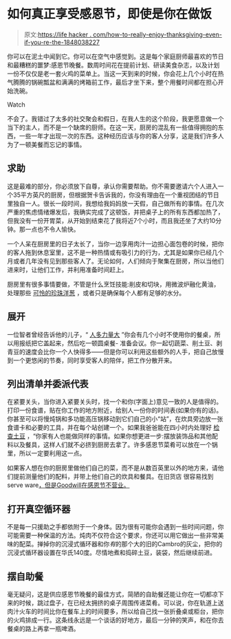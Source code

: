 # 如何真正享受感恩节，即使是你在做饭

> 原文:[https://life hacker . com/how-to-really-enjoy-thanksgiving-even-if-you-re-the-1848038227](https://lifehacker.com/how-to-actually-enjoy-thanksgiving-even-if-you-re-the-1848038227)

你可以在泥土中闻到它。你可以在空气中感觉到。这是每个家庭厨师最喜欢的节日和最糟糕的噩梦:感恩节晚餐。数周时间花在提前计划、研读美食杂志，以及计划一份不仅仅是老一套火鸡的菜单上。当这一天到来的时候，你会花上几个小时在热气腾腾的锅碗瓢盆和满满的烤箱前工作，最后才坐下来，整个用餐时间都在担心开始洗碗。

Watch

不会了。我错过了太多的社交聚会和假日，在我人生的这个阶段，我更愿意做一个当下的主人，而不是一个缺席的厨师。在这一天，厨房的混乱有一些值得拥抱的东西，一些一年才出现一次的东西。这种经历应该与你的客人分享，这是我们许多人为了一顿美餐而忘记的事情。

## **求助**

这是最难的部分，你必须放下自尊，承认你需要帮助。你不需要邀请六个人进入一个35平方英尺的厨房，但根据贺卡告诉我的，你没有理由在一个重视团结的节日里独自一人。很长一段时间，我想给我妈妈放一天假，自己做所有的事情。在几次严重的焦虑情绪爆发后，我确实完成了这顿饭，并把桌子上的所有东西都加热了，但我没有一份开胃菜，从开始到结束花了我将近7个小时，而且我还坐了大约10分钟。那一点也不令人愉快。

一个人呆在厨房里的日子太长了，当你一边享用肉汁一边担心面包卷的时候，把你的客人拖到休息室里，这不是一种热情或有吸引力的行为，尤其是如果你已经几个月或者几年没有见到那些客人了。无论如何，人们倾向于聚集在厨房，所以当他们进来时，让他们工作，并利用准备时间赶上。

厨房里有很多事情要做，不管是什么烹饪技能:削皮和切块，用微波炉融化黄油，处理那些 [可怜的珍珠洋葱](https://lifehacker.com/how-to-peel-pearl-onions-and-keep-them-whole-1840876538/amp) ，或者只是确保每个人都有足够的水分。

## **展开**

一位智者曾经告诉他的儿子，“ [人多力量大](https://getyarn.io/yarn-clip/60d0cd21-fccc-4144-ba85-45eede01da15) ”你会有几个小时不使用你的餐桌，所以用报纸把它盖起来，然后吃一顿圆桌餐- 准备会议。你一起切蔬菜、削土豆、剥青豆的速度会比你一个人快得多——但是你可以利用这些额外的人手，把自己放慢到一个更悠闲的节奏，同时享受客人的陪伴，把工作分散开来。

## **列出清单并委派代表**

在紧要关头，当你进入紧要关头时，找一个和你(字面上)意见一致的人是值得的。打印一份食谱，贴在你工作的地方附近，给别人一份你的时间表(如果你有的话)。你甚至可以将慢炖锅和多功能高压锅移动到它们自己的小“站”，在炊具旁边放一张食谱卡和必要的工具，并在每个站创建一个。如果我爸爸能在四小时内处理好 [检查土豆](https://damndelicious.net/2016/11/17/slow-cooker-cheesy-scalloped-potatoes/) ，“你家有人也能做同样的事情。如果你想更进一步:摆放装饰品和其他配料以及餐具，这样人们就不必挤到厨房去拿了。许多感恩节菜肴可以放在一个锅里，所以一定要利用这一点。

如果客人想在你的厨房里做他们自己的菜，而不是从数百英里以外的地方来，请他们提前测量他们的配料，并带上他们自己的炊具和餐具。在旧货店 很容易找到serve ware[，但是Goodwill在感恩节不营业。](https://lifehacker.com/why-you-need-to-visit-your-local-thrift-store-before-th-1848024398)

## 打开真空循环器

不是每一只援助之手都依附于一个身体。因为很有可能你会遇到一些时间问题，你可能需要一种保温的方法。炖肉不仅符合这个要求，你还可以用它做出一些非常美味的配菜。掸掉你的沉浸式循环器和你*有*的那个大的旧的Cambro的灰尘，把你的沉浸式循环器设置在华氏140度。尽情地煮和捣碎土豆，装袋，然后继续前进。

## **摆自助餐**

毫无疑问，这是供应感恩节晚餐的最佳方式，简陋的自助餐还能让你在一切都凉下来的时候，跳过盘子，在已经太拥挤的桌子周围传递菜肴。可以说，你在轨道上送肉汁火车的时间比你在餐车上的时间要多，所以给自己找一张折叠桌或柜台，把你的火鸡排成一行。这条线永远是一个谈话的好地方，最后一分钟的笑声，和在你去餐桌的路上再拿一瓶啤酒。